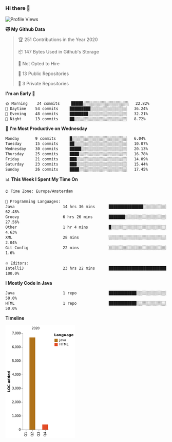 ### Hi there 👋


<!--START_SECTION:waka-->
![Profile Views](http://img.shields.io/badge/Profile%20Views-1-blue)

**🐱 My Github Data** 

> 🏆 251 Contributions in the Year 2020
 > 
> 📦 147 Bytes Used in Github's Storage 
 > 
> 🚫 Not Opted to Hire
 > 
> 📜 13 Public Repositories 
 > 
> 🔑 3 Private Repositories  
 > 
**I'm an Early 🐤** 

```text
🌞 Morning    34 commits     █████░░░░░░░░░░░░░░░░░░░░   22.82% 
🌆 Daytime    54 commits     █████████░░░░░░░░░░░░░░░░   36.24% 
🌃 Evening    48 commits     ████████░░░░░░░░░░░░░░░░░   32.21% 
🌙 Night      13 commits     ██░░░░░░░░░░░░░░░░░░░░░░░   8.72%

```
📅 **I'm Most Productive on Wednesday** 

```text
Monday       9 commits      █░░░░░░░░░░░░░░░░░░░░░░░░   6.04% 
Tuesday      15 commits     ██░░░░░░░░░░░░░░░░░░░░░░░   10.07% 
Wednesday    30 commits     █████░░░░░░░░░░░░░░░░░░░░   20.13% 
Thursday     25 commits     ████░░░░░░░░░░░░░░░░░░░░░   16.78% 
Friday       21 commits     ███░░░░░░░░░░░░░░░░░░░░░░   14.09% 
Saturday     23 commits     ███░░░░░░░░░░░░░░░░░░░░░░   15.44% 
Sunday       26 commits     ████░░░░░░░░░░░░░░░░░░░░░   17.45%

```


📊 **This Week I Spent My Time On** 

```text
⌚︎ Time Zone: Europe/Amsterdam

💬 Programming Languages: 
Java                     14 hrs 36 mins      ███████████████░░░░░░░░░░   62.48% 
Groovy                   6 hrs 26 mins       ███████░░░░░░░░░░░░░░░░░░   27.56% 
Other                    1 hr 4 mins         █░░░░░░░░░░░░░░░░░░░░░░░░   4.63% 
XML                      28 mins             ░░░░░░░░░░░░░░░░░░░░░░░░░   2.04% 
Git Config               22 mins             ░░░░░░░░░░░░░░░░░░░░░░░░░   1.6%

🔥 Editors: 
IntelliJ                 23 hrs 22 mins      █████████████████████████   100.0%

```

**I Mostly Code in Java** 

```text
Java                     1 repo              ████████████░░░░░░░░░░░░░   50.0% 
HTML                     1 repo              ████████████░░░░░░░░░░░░░   50.0%

```


**Timeline**

![Chart not found](https://raw.githubusercontent.com/powercasgamer/powercasgamer/master/charts/bar_graph.png) 


<!--END_SECTION:waka-->
